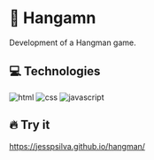 # :man: Hangamn
Development of a Hangman game.

## :computer: Technologies
![html](https://user-images.githubusercontent.com/24191107/97038492-d33e8400-1562-11eb-861b-8dc25c69bd07.png)
![css](https://user-images.githubusercontent.com/24191107/97038491-d33e8400-1562-11eb-9cb9-ffad2f0da628.png)
![javascript](https://user-images.githubusercontent.com/24191107/97038493-d3d71a80-1562-11eb-91fa-ea2e733f26d1.png)

## :fire: Try it

https://jesspsilva.github.io/hangman/
